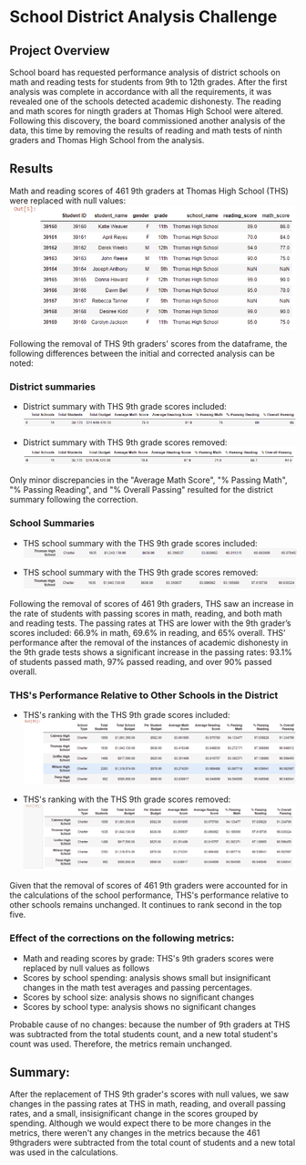 # School District Analysis Challenge
## Project Overview
School board has requested performance analysis of district schools on math and reading tests for students from 9th to 12th grades. After the first analysis was complete in accordance with all the requirements, it was revealed one of the schools detected academic dishonesty. The reading and math scores for ningth graders at Thomas High School were altered. Following this discovery, the board commissioned another analysis of the data, this time by removing the results of reading and math tests of ninth graders and Thomas High School from the analysis. 

## Results
Math and reading scores of 461 9th graders at Thomas High School (THS) were replaced with null values:
![9thgraders_nan](Resources/9thgraders_nan.png)

Following the removal of THS 9th graders' scores from the dataframe, the following differences between the initial and corrected analysis can be noted:  

### District summaries
* District summary with THS 9th grade scores included:
![district_summary_module](Resources/district_summary_module.png)

* District summary with THS 9th grade scores removed:
![district_summary_challenge](Resources/district_summary_challenge.png)

Only minor discrepancies in the "Average Math Score", "% Passing Math", "% Passing Reading", and "% Overall Passing" resulted for the district summary following the correction. 

### School Summaries
* THS school summary with the THS 9th grade scores included:
![ths_metrics_pre_correction](Resources/ths_metrics_pre_correction.png)

* THS school summary with the THS 9th grade scores removed:
![ths_metrics_post_correction](Resources/ths_metrics_post_correction.png)

Following the removal of scores of 461 9th graders, THS saw an increase in the rate of students with passing scores in math, reading, and both math and reading tests. The passing rates at THS are lower with the 9th grader’s scores included: 66.9% in math, 69.6% in reading, and 65% overall. THS’ performance after the removal of the instances of academic dishonesty in the 9th grade tests shows a significant increase in the passing rates: 93.1% of students passed math, 97% passed reading, and over 90% passed overall.

### THS's Performance Relative to Other Schools in the District
* THS's ranking with the THS 9th grade scores included: 
![top_five_module](Resources/top_five_module.png) 

* THS's ranking with the THS 9th grade scores removed: 
![top_five_challenge](Resources/top_five_challenge.png)

Given that the removal of scores of 461 9th graders were accounted for in the calculations of the school performance, THS's performance relative to other schools remains unchanged. It continues to rank second in the top five. 

### Effect of the corrections on the following metrics: 
* Math and reading scores by grade: THS's 9th graders scores were replaced by null values as follows
* Scores by school spending: analysis shows small but insignificant changes in the math test averages and passing percentages.
* Scores by school size: analysis shows no significant changes
* Scores by school type: analysis shows no significant changes

Probable cause of no changes: because the number of 9th graders at THS was subtracted from the total students count, and a new total student's count was used. Therefore, the metrics remain unchanged. 

## Summary: 
After the replacement of THS 9th grader's scores with null values, we saw changes in the passing rates at THS in math, reading, and overall passing rates, and a small, insisignificant change in the scores grouped by spending. Although we would expect there to be more changes in the metrics, there weren't any changes in the metrics because the 461 9thgraders were subtracted from the total count of students and a new total was used in the calculations. 
